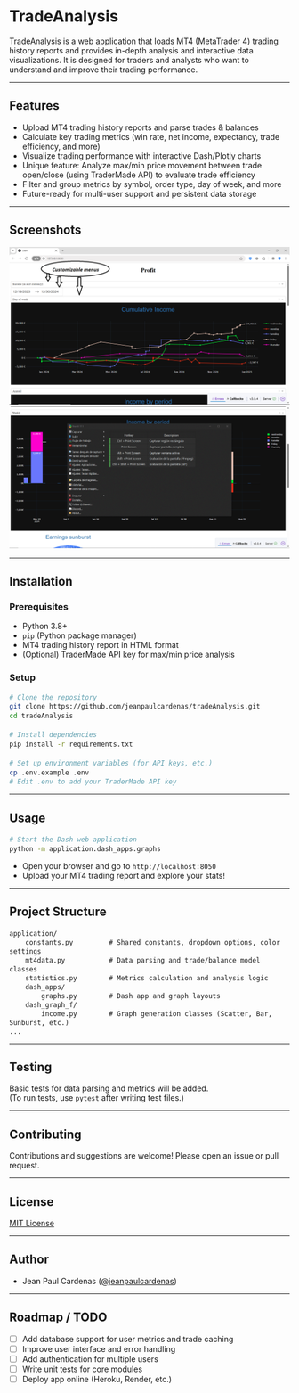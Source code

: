 # TradeAnalysis

TradeAnalysis is a web application that loads MT4 (MetaTrader 4) trading history reports and provides in-depth analysis 
and interactive data visualizations. It is designed for traders and analysts who want to understand and improve their 
trading performance.

---

## Features

- Upload MT4 trading history reports and parse trades & balances
- Calculate key trading metrics (win rate, net income, expectancy, trade efficiency, and more)
- Visualize trading performance with interactive Dash/Plotly charts
- Unique feature: Analyze max/min price movement between trade open/close (using TraderMade API) to evaluate trade efficiency
- Filter and group metrics by symbol, order type, day of week, and more
- Future-ready for multi-user support and persistent data storage

---

## Screenshots

![Alt text](./application/screenshots/trade_analysis_first.png?raw=true "Graphs example 1")
![Alt text](./application/screenshots/graphs.gif?raw=true "Graphs example 1")

---

## Installation

### Prerequisites

- Python 3.8+
- `pip` (Python package manager)
- MT4 trading history report in HTML format
- (Optional) TraderMade API key for max/min price analysis

### Setup

```bash
# Clone the repository
git clone https://github.com/jeanpaulcardenas/tradeAnalysis.git
cd tradeAnalysis

# Install dependencies
pip install -r requirements.txt

# Set up environment variables (for API keys, etc.)
cp .env.example .env
# Edit .env to add your TraderMade API key
```

---

## Usage

```bash
# Start the Dash web application
python -m application.dash_apps.graphs
```

- Open your browser and go to `http://localhost:8050`
- Upload your MT4 trading report and explore your stats!

---

## Project Structure

```
application/
    constants.py         # Shared constants, dropdown options, color settings
    mt4data.py           # Data parsing and trade/balance model classes
    statistics.py        # Metrics calculation and analysis logic
    dash_apps/
        graphs.py        # Dash app and graph layouts
    dash_graph_f/
        income.py        # Graph generation classes (Scatter, Bar, Sunburst, etc.)
...
```

---

## Testing

Basic tests for data parsing and metrics will be added.  
(To run tests, use `pytest` after writing test files.)

---

## Contributing

Contributions and suggestions are welcome! Please open an issue or pull request.

---

## License

[MIT License](LICENSE)

---

## Author

- Jean Paul Cardenas ([@jeanpaulcardenas](https://github.com/jeanpaulcardenas))

---

## Roadmap / TODO

- [ ] Add database support for user metrics and trade caching
- [ ] Improve user interface and error handling
- [ ] Add authentication for multiple users
- [ ] Write unit tests for core modules
- [ ] Deploy app online (Heroku, Render, etc.)
